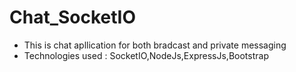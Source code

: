 # Chat_SocketIO

- This is chat apllication for both bradcast and private messaging
- Technologies used : SocketIO,NodeJs,ExpressJs,Bootstrap
